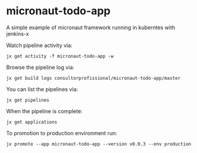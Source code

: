 # micronaut-todo-app

A simple example of micronaut framework running in kuberntes with jenkins-x
  
Watch pipeline activity via:  

    jx get activity -f micronaut-todo-app -w

Browse the pipeline log via:

    jx get build logs consultorprofissional/micronaut-todo-app/master

You can list the pipelines via: 

    jx get pipelines

When the pipeline is complete:

    jx get applications

To promotion to production environment run:

    jx promote --app micronaut-todo-app --version v0.0.3 --env production

